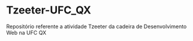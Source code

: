 # Tzeeter-UFC_QX
Repositório referente a atividade Tzeeter da cadeira de Desenvolvimento Web na UFC QX
